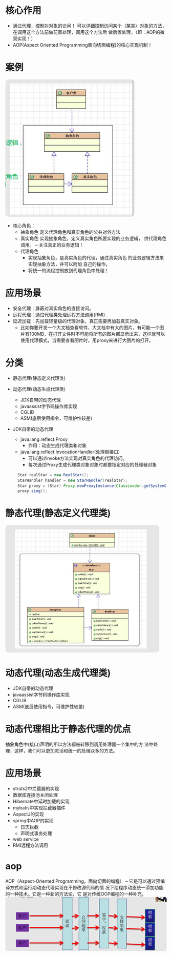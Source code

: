 # 核心作用
* 通过代理，控制对对象的访问！ 可以详细控制访问某个（某类）对象的方法，在调用这个方法前做前置处理，调用这个方法后 做后置处理。（即：AOP的微观实现！）
* AOP(Aspect Oriented Programming面向切面编程)的核心实现机制！

# 案例
![](.readme_images/8cc8155a.png)
* 核心角色： 
    * 抽象角色 
        定义代理角色和真实角色的公共对外方法 
    * 真实角色 
        实现抽象角色，定义真实角色所要实现的业务逻辑， 供代理角色调用。 
      – 关注真正的业务逻辑！ 
    * 代理角色 
      * 实现抽象角色，是真实角色的代理，通过真实角色 的业务逻辑方法来实现抽象方法，并可以附加 自己的操作。 
      * 将统一的流程控制放到代理角色中处理！
# 应用场景
* 安全代理：屏蔽对真实角色的直接访问。
* 远程代理：通过代理类处理远程方法调用(RMI)
* 延迟加载：先加载轻量级的代理对象，真正需要再加载真实对象。
    * 比如你要开发一个大文档查看软件，大文档中有大的图片，有可能一个图片有100MB，在打开文件时不可能将所有的图片都显示出来，这样就可以 使用代理模式，当需要查看图片时，用proxy来进行大图片的打开。

# 分类
* 静态代理(静态定义代理类) 
* 动态代理(动态生成代理类)
    * JDK自带的动态代理 
    * javaassist字节码操作库实现 
    * CGLIB 
    * ASM(底层使用指令，可维护性较差)

* JDK自带的动态代理
    * java.lang.reflect.Proxy
        * 作用：动态生成代理类和对象
    * java.lang.reflect.InvocationHandler(处理器接口)
        * 可以通过invoke方法实现对真实角色的代理访问。 
        * 每次通过Proxy生成代理类对象对象时都要指定对应的处理器对象
    ```java
      Star realStar = new RealStar(); 
      StarHandler handler = new StarHandler(realStar);
      Star proxy = (Star) Proxy.newProxyInstance(ClassLoader.getSystemClassLoader(),new Class[]{Star.class},handler); 
      proxy.sing();
    ```
# 静态代理(静态定义代理类)
![](.readme_images/63ed7a7a.png)

# 动态代理(动态生成代理类)
* JDK自带的动态代理 
* javaassist字节码操作库实现 
* CGLIB 
* ASM(底层使用指令，可维护性较差)

# 动态代理相比于静态代理的优点
抽象角色中(接口)声明的所以方法都被转移到调用处理器一个集中的方 法中处理，这样，我们可以更加灵活和统一的处理众多的方法。

# 应用场景
* struts2中拦截器的实现 
* 数据库连接池关闭处理 
* Hibernate中延时加载的实现 
* mybatis中实现拦截器插件 
* AspectJ的实现 
* spring中AOP的实现 
    * 日志拦截 
    * 声明式事务处理 
* web service 
* RMI远程方法调用

# aop
AOP（Aspect-Oriented Programming，面向切面的编程） – 它是可以通过预编译方式和运行期动态代理实现在不修改源代码的情 况下给程序动态统一添加功能的一种技术。它是一种新的方法论，它 是对传统OOP编程的一种补充。
![](.readme_images/d427fe17.png)

